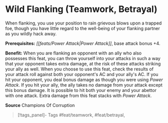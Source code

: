 ﻿---
cssclass: [feats]

---
# Wild Flanking (Teamwork, Betrayal)

When flanking, you use your position to rain grievous blows upon a trapped foe, though you have little regard to the well-being of your flanking partner as you wildly hack away.

**Prerequisites:** _[[feats/Power Attack|Power Attack]]_, base attack bonus +4.

**Benefit:** When you are flanking an opponent with an ally who also possesses this feat, you can throw yourself into your attacks in such a way that your opponent takes extra damage, at the risk of these attacks striking your ally as well. When you choose to use this feat, check the results of your attack roll against both your opponent's AC and your ally's AC. If you hit your opponent, you deal bonus damage as though you were using _Power Attack_. If you hit your ally, the ally takes no damage from your attack except this bonus damage. It is possible to hit both your enemy and your abettor with one attack. Extra damage from this feat stacks with _Power Attack_.

**Source** Champions Of Corruption
>[!tags_panel]- Tags
> #feat/teamwork, #feat/betrayal, 